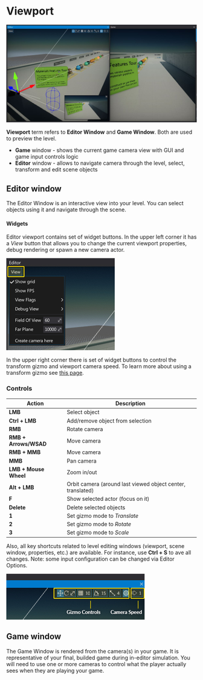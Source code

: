 # Viewport

![Viewport](media/viewport.jpg)

**Viewport** term refers to **Editor Window** and **Game Window**.
Both are used to preview the level.
* **Game** window - shows the current game camera view with GUI and game input controls logic
* **Editor** window - allows to navigate camera through the level, select, transform and edit scene objects

## Editor window

The Editor Window is an interactive view into your level.
You can select objects using it and navigate through the scene.

#### Widgets

Editor viewport contains set of widget buttons. In the upper left corner it has a *View* button that allows you to change the current viewport properties, debug rendering or spawn a new camera actor.

![Editor View Widget](media/viewport-view.jpg)

In the upper right corner there is set of widget buttons to control the transform gizmo and viewport camera speed.
To learn more about using a transform gizmo see [this page](../../get-started/scenes/transforming-actors.md).

### Controls

| Action | Description |
|--------|--------|
| **LMB** | Select object |
| **Ctrl + LMB** | Add/remove object from selection |
| **RMB** | Rotate camera |
| **RMB + Arrows/WSAD** | Move camera |
| **RMB + MMB** | Move camera |
| **MMB** | Pan camera |
| **LMB + Mouse Wheel** | Zoom in/out |
| **Alt + LMB** | Orbit camera (around last viewed object center, translated) |
| **F** | Show selected actor (focus on it) |
| **Delete** | Delete selected objects |
| **1** | Set gizmo mode to *Translate* |
| **2** | Set gizmo mode to *Rotate* |
| **3** | Set gizmo mode to *Scale* |

Also, all key shortcuts related to level editing windows (viewport, scene window, properties, etc.) are available. For instance, use **Ctrl + S** to ave all changes.
Note: some input configuration can be changed via Editor Options.

![Editor Widgets 2](media/viewport-widgets2.jpg)

## Game window

The Game Window is rendered from the camera(s) in your game.
It is representative of your final, builded game during in-editor simulation.
You will need to use one or more cameras to control what the player actually sees when they are playing your game.
